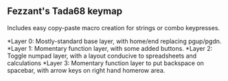 ## Fezzant's Tada68 keymap

Includes easy copy-paste macro creation for strings or combo keypresses.

*Layer 0: Mostly-standard base layer, with home/end replacing pgup/pgdn.
*Layer 1: Momentary function layer, with some added buttons.
*Layer 2: Toggle numpad layer, with a layout conducive to spreadsheets and calculations
*Layer 3: Momentary function layer to put backspace on spacebar, with arrow keys on right hand homerow area.
